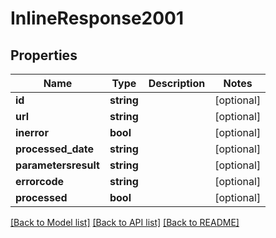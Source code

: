 # InlineResponse2001

## Properties
Name | Type | Description | Notes
------------ | ------------- | ------------- | -------------
**id** | **string** |  | [optional] 
**url** | **string** |  | [optional] 
**inerror** | **bool** |  | [optional] 
**processed_date** | **string** |  | [optional] 
**parametersresult** | **string** |  | [optional] 
**errorcode** | **string** |  | [optional] 
**processed** | **bool** |  | [optional] 

[[Back to Model list]](../README.md#documentation-for-models) [[Back to API list]](../README.md#documentation-for-api-endpoints) [[Back to README]](../README.md)


